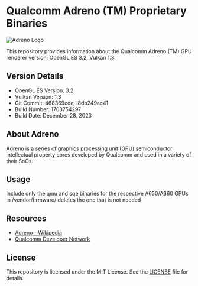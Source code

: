 # Qualcomm Adreno (TM) Proprietary Binaries

![Adreno Logo](https://i.imgur.com/nTuF87I.png)

This repository provides information about the Qualcomm Adreno (TM) GPU renderer version: OpenGL ES 3.2, Vulkan 1.3.

## Version Details

- OpenGL ES Version: 3.2
- Vulkan Version: 1.3
- Git Commit: 468369cde, l8db249ac41
- Build Number: 1703754297
- Build Date: December 28, 2023

## About Adreno

Adreno is a series of graphics processing unit (GPU) semiconductor intellectual property cores developed by Qualcomm and used in a variety of their SoCs.

## Usage

Include only the qmu and sqe binaries for the respective A650/A660 GPUs in /vendor/firmware/ deletes the one that is not needed

## Resources

- [Adreno - Wikipedia](https://en.wikipedia.org/wiki/Adreno)
- [Qualcomm Developer Network](https://developer.qualcomm.com/)

## License

This repository is licensed under the MIT License. See the [LICENSE](LICENSE) file for details.
